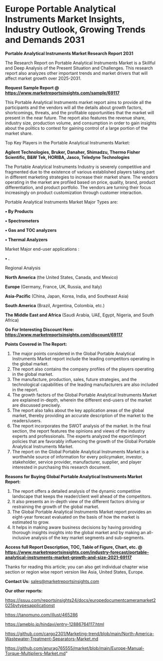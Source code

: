  # Europe Portable Analytical Instruments Market Insights, Industry Outlook, Growing Trends and Demands 2031

<strong>Portable Analytical Instruments Market Research Report 2031</strong>

The Research Report on Portable Analytical Instruments Market is a Skillful and Deep Analysis of the Present Situation and Challenges. This research report also analyzes other important trends and market drivers that will affect market growth over 2025-2031.

<strong>Request Sample Report @ <a href=https://www.marketreportsinsights.com/sample/69117>https://www.marketreportsinsights.com/sample/69117</a></strong>

This Portable Analytical Instruments market report aims to provide all the participants and the vendors will all the details about growth factors, shortcomings, threats, and the profitable opportunities that the market will present in the near future. The report also features the revenue share, industry size, production volume, and consumption in order to gain insights about the politics to contest for gaining control of a large portion of the market share.

Top Key Players in the Portable Analytical Instruments Market:

<strong>Agilent Technologies, Bruker, Danaher, Shimadzu, Thermo Fisher Scientific, B&W Tek, HORIBA, Jasco, Teledyne Technologies</strong>

The Portable Analytical Instruments Industry is severely competitive and fragmented due to the existence of various established players taking part in different marketing strategies to increase their market share. The vendors operating in the market are profiled based on price, quality, brand, product differentiation, and product portfolio. The vendors are turning their focus increasingly on product customization through customer interaction.

Portable Analytical Instruments Market Major Types are:

<strong>• By Products

• Spectrometers

• Gas and TOC analyzers

• Thermal Analyzers</strong>

Market Major end-user applications :

<strong>• .</strong>

Regional Analysis

</u><strong><b>North America</b></strong> (the United States, Canada, and Mexico)

<strong><b>Europe </b></strong>(Germany, France, UK, Russia, and Italy)

<strong><b>Asia-Pacific</b></strong> (China, Japan, Korea, India, and Southeast Asia)

<strong><b>South America</b></strong> (Brazil, Argentina, Colombia, etc.)

<strong><b>The Middle East and Africa</b></strong> (Saudi Arabia, UAE, Egypt, Nigeria, and South Africa)

<strong>Go For Interesting Discount Here: <a href=https://www.marketreportsinsights.com/discount/69117>https://www.marketreportsinsights.com/discount/69117</a></strong>

<strong>Points Covered in The Report:</strong>
<ol>
  <li>The major points considered in the Global Portable Analytical Instruments Market report include the leading competitors operating in the global market.</li>
  <li>The report also contains the company profiles of the players operating in the global market.</li>
  <li>The manufacture, production, sales, future strategies, and the technological capabilities of the leading manufacturers are also included in the report.</li>
  <li>The growth factors of the Global Portable Analytical Instruments Market are explained in-depth, wherein the different end-users of the market are discussed precisely.</li>
  <li>The report also talks about the key application areas of the global market, thereby providing an accurate description of the market to the readers/users.</li>
  <li>The report incorporates the SWOT analysis of the market. In the final section, the report features the opinions and views of the industry experts and professionals. The experts analyzed the export/import policies that are favorably influencing the growth of the Global Portable Analytical Instruments Market.</li>
  <li>The report on the Global Portable Analytical Instruments Market is a worthwhile source of information for every policymaker, investor, stakeholder, service provider, manufacturer, supplier, and player interested in purchasing this research document.</li>
</ol>
<strong>Reasons for Buying Global Portable Analytical Instruments Market Report:</strong>

<ol>
  <li>The report offers a detailed analysis of the dynamic competitive landscape that keeps the reader/client well ahead of the competitors.</li>
  <li>It also presents an in-depth view of the different factors driving or restraining the growth of the global market.</li>
  <li>The Global Portable Analytical Instruments Market report provides an eight-year forecast evaluated on the basis of how the market is estimated to grow.</li>
  <li>It helps in making aware business decisions by having providing thorough insights insights into the global market and by making an all-inclusive analysis of the key market segments and sub-segments.</li>
</ol>
<strong>Access full Report Description, TOC, Table of Figure, Chart, etc. @ <a href=https://www.marketreportsinsights.com/industry-forecast/portable-analytical-instruments-market-growth-and-size-2021-69117>https://www.marketreportsinsights.com/industry-forecast/portable-analytical-instruments-market-growth-and-size-2021-69117</a></strong>


Thanks for reading this article; you can also get individual chapter wise section or region wise report version like Asia, United States, Europe.

<strong>Contact Us:</strong>
sales@marketreportsinsights.com

<strong>Our other reports:</strong>

<a href=https://issuu.com/reportsinsights24/docs/europedocumentcameramarket2025bytypesapplicationst>https://issuu.com/reportsinsights24/docs/europedocumentcameramarket2025bytypesapplicationst</a>

<a href=https://tanomuno.com/illust/465286>https://tanomuno.com/illust/465286</a>

<a href=https://ameblo.jp/hindavi/entry-12886764117.html>https://ameblo.jp/hindavi/entry-12886764117.html</a>

<a href=https://github.com/cargo2301/Marketing-trend/blob/main/North-America-Wastewater-Treatment-Separators-Market.md>https://github.com/cargo2301/Marketing-trend/blob/main/North-America-Wastewater-Treatment-Separators-Market.md</a>

<a href=https://github.com/anurag765555/market/blob/main/Europe-Manual-Torque-Multipliers-Market.md>https://github.com/anurag765555/market/blob/main/Europe-Manual-Torque-Multipliers-Market.md</a>"
